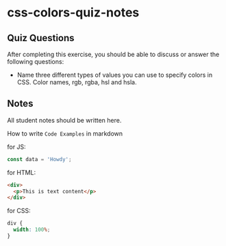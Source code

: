 # css-colors-quiz-notes

## Quiz Questions

After completing this exercise, you should be able to discuss or answer the following questions:

- Name three different types of values you can use to specify colors in CSS.
  Color names, rgb, rgba, hsl and hsla.

## Notes

All student notes should be written here.

How to write `Code Examples` in markdown

for JS:

```javascript
const data = 'Howdy';
```

for HTML:

```html
<div>
  <p>This is text content</p>
</div>
```

for CSS:

```css
div {
  width: 100%;
}
```
